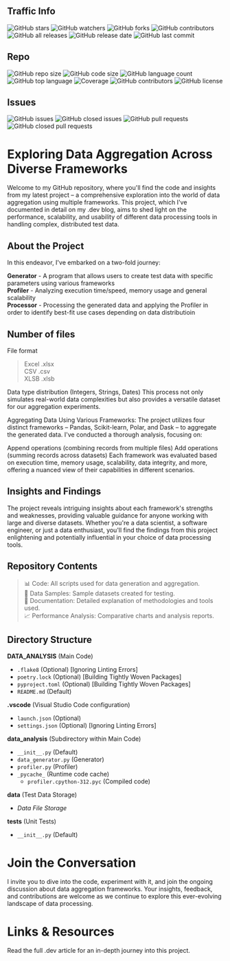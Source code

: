 ## Traffic Info

![GitHub stars](https://img.shields.io/github/stars/MAKaminski/data_analysis)
![GitHub watchers](https://img.shields.io/github/watchers/MAKaminski/data_analysis)
![GitHub forks](https://img.shields.io/github/forks/MAKaminski/data_analysis)
![GitHub contributors](https://img.shields.io/github/contributors/MAKaminski/data_analysis)
![GitHub all releases](https://img.shields.io/github/downloads/MAKaminski/data_analysis/total)
![GitHub release date](https://img.shields.io/github/release-date/MAKaminski/data_analysis)
![GitHub last commit](https://img.shields.io/github/last-commit/MAKaminski/data_analysis)

## Repo
![GitHub repo size](https://img.shields.io/github/repo-size/MAKaminski/data_analysis)
![GitHub code size](https://img.shields.io/github/languages/code-size/MAKaminski/data_analysis)
![GitHub language count](https://img.shields.io/github/languages/count/MAKaminski/data_analysis)
![GitHub top language](https://img.shields.io/github/languages/top/MAKaminski/data_analysis)
![Coverage](https://img.shields.io/codecov/c/github/MAKaminski/data_analysis)
![GitHub contributors](https://img.shields.io/github/contributors/MAKaminski/data_analysis)
![GitHub license](https://img.shields.io/github/license/MAKaminski/data_analysis)

## Issues
![GitHub issues](https://img.shields.io/github/issues/MAKaminski/data_analysis)
![GitHub closed issues](https://img.shields.io/github/issues-closed/MAKaminski/data_analysis)
![GitHub pull requests](https://img.shields.io/github/issues-pr/MAKaminski/data_analysis)
![GitHub closed pull requests](https://img.shields.io/github/issues-pr-closed/MAKaminski/data_analysis)

# Exploring Data Aggregation Across Diverse Frameworks
Welcome to my GitHub repository, where you'll find the code and insights from my latest project – a comprehensive exploration into the world of data aggregation using multiple frameworks. This project, which I've documented in detail on my .dev blog, aims to shed light on the performance, scalability, and usability of different data processing tools in handling complex, distributed test data.

## About the Project
In this endeavor, I've embarked on a two-fold journey:

**Generator** - A program that allows users to create test data with specific parameters using various frameworks  
**Profiler** - Analyzing execution time/speed, memory usage and general scalability  
**Processor** - Processing the generated data and applying the Profiler in order to identify best-fit use cases depending on data distributioin  

## Number of files
File format  
> Excel .xlsx  
> CSV   .csv  
> XLSB  .xlsb  

Data type distribution (Integers, Strings, Dates)
This process not only simulates real-world data complexities but also provides a versatile dataset for our aggregation experiments.

Aggregating Data Using Various Frameworks: The project utilizes four distinct frameworks – Pandas, Scikit-learn, Polar, and Dask – to aggregate the generated data. I've conducted a thorough analysis, focusing on:

Append operations (combining records from multiple files)
Add operations (summing records across datasets)
Each framework was evaluated based on execution time, memory usage, scalability, data integrity, and more, offering a nuanced view of their capabilities in different scenarios.

## Insights and Findings
The project reveals intriguing insights about each framework's strengths and weaknesses, providing valuable guidance for anyone working with large and diverse datasets. Whether you're a data scientist, a software engineer, or just a data enthusiast, you'll find the findings from this project enlightening and potentially influential in your choice of data processing tools.

## Repository Contents
>📊 Code: All scripts used for data generation and aggregation.  
>📑 Data Samples: Sample datasets created for testing.  
>📝 Documentation: Detailed explanation of methodologies and tools used.  
>📈 Performance Analysis: Comparative charts and analysis reports.

## Directory Structure

**DATA_ANALYSIS** (Main Code)
* `.flake8` (Optional) [Ignoring Linting Errors]
* `poetry.lock` (Optional) [Building Tightly Woven Packages]
* `pyproject.toml` (Optional) [Building Tightly Woven Packages]
* `README.md` (Default)

**.vscode** (Visual Studio Code configuration)
* `launch.json` (Optional)
* `settings.json` (Optional) [Ignoring Linting Errors]

**data_analysis** (Subdirectory within Main Code)
* `__init__.py` (Default)
* `data_generator.py` (Generator)
* `profiler.py` (Profiler)
* `_pycache_` (Runtime code cache)
    * `profiler.cpython-312.pyc` (Compiled code)

**data** (Test Data Storage)
* *Data File Storage*

**tests** (Unit Tests)
* `__init__.py` (Default)

# Join the Conversation
I invite you to dive into the code, experiment with it, and join the ongoing discussion about data aggregation frameworks. Your insights, feedback, and contributions are welcome as we continue to explore this ever-evolving landscape of data processing.

# Links & Resources
Read the full .dev article for an in-depth journey into this project.
